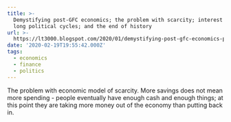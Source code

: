 ```yaml
---
title: >-
  Demystifying post-GFC economics; the problem with scarcity; interest rates;
  long political cycles; and the end of history
url: >-
  https://lt3000.blogspot.com/2020/01/demystifying-post-gfc-economics-problem.html
date: '2020-02-19T19:55:42.000Z'
tags:
  - economics
  - finance
  - politics
---
```

The problem with economic model of scarcity. More savings does not mean more spending - people eventually have enough cash and enough things; at this point they are taking more money out of the economy than putting back in.
